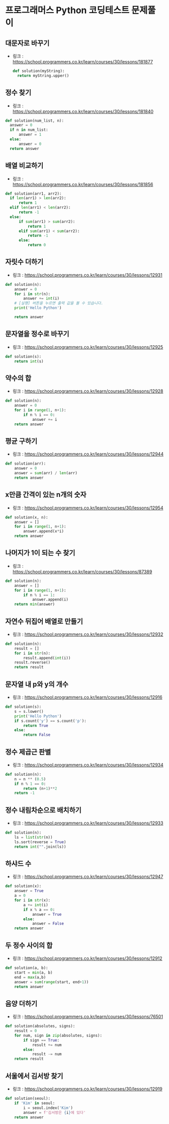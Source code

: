 # 프로그래머스 Python 코딩테스트 문제풀이


## 대문자로 바꾸기
- 링크 : https://school.programmers.co.kr/learn/courses/30/lessons/181877
  ```python
  def solution(myString):
    return myString.upper()
  ```


## 정수 찾기
- 링크 : https://school.programmers.co.kr/learn/courses/30/lessons/181840
```python
def solution(num_list, n):
  answer = 0
  if n in num_list:
      answer = 1
  else:
      answer = 0
  return answer
```


## 배열 비교하기
- 링크 : https://school.programmers.co.kr/learn/courses/30/lessons/181856
```python
def solution(arr1, arr2):
  if len(arr1) > len(arr2):
      return 1
  elif len(arr1) < len(arr2):
      return -1
  else:
      if sum(arr1) > sum(arr2):
          return 1
      elif sum(arr1) < sum(arr2):
          return -1
      else:
          return 0
```


## 자릿수 더하기
- 링크 : https://school.programmers.co.kr/learn/courses/30/lessons/12931
```python
def solution(n):
    answer = 0
    for i in str(n):
        answer += int(i)
    # [실행] 버튼을 누르면 출력 값을 볼 수 있습니다.
    print('Hello Python')

    return answer
```


## 문자열을 정수로 바꾸기
- 링크 : https://school.programmers.co.kr/learn/courses/30/lessons/12925
```python
def solution(s):
    return int(s)
```


## 약수의 합
- 링크 : https://school.programmers.co.kr/learn/courses/30/lessons/12928
```python
def solution(n):
    answer = 0
    for i in range(1, n+1):
        if n % i == 0:
            answer += i
    return answer
```


## 평균 구하기
- 링크 : https://school.programmers.co.kr/learn/courses/30/lessons/12944
```python
def solution(arr):
    answer = 0
    answer = sum(arr) / len(arr)
    return answer
```


## x만큼 간격이 있는 n개의 숫자
- 링크 : https://school.programmers.co.kr/learn/courses/30/lessons/12954
```python
def solution(x, n):
    answer = []
    for i in range(1, n+1):
        answer.append(x*i)
    return answer
```


## 나머지가 1이 되는 수 찾기
- 링크 : https://school.programmers.co.kr/learn/courses/30/lessons/87389
```python
def solution(n):
    answer = []
    for i in range(1, n+1):
        if n % i == 1:
            answer.append(i)
    return min(answer)
```


## 자연수 뒤집어 배열로 만들기
- 링크 : https://school.programmers.co.kr/learn/courses/30/lessons/12932
```python
def solution(n):
    result = []
    for i in str(n):
        result.append(int(i))
    result.reverse()
    return result
```


## 문자열 내 p와 y의 개수
- 링크 : https://school.programmers.co.kr/learn/courses/30/lessons/12916
```python
def solution(s):
    s = s.lower()
    print('Hello Python')
    if s.count('y') == s.count('p'):
        return True
    else:
        return False
```


## 정수 제곱근 판별
- 링크 : https://school.programmers.co.kr/learn/courses/30/lessons/12934
```python
def solution(n):
    n = n ** (0.5)
    if n % 1 == 0:
        return (n+1)**2
    return -1
```


## 정수 내림차순으로 배치하기
- 링크 : https://school.programmers.co.kr/learn/courses/30/lessons/12933
```python
def solution(n):
    ls = list(str(n))
    ls.sort(reverse = True)
    return int("".join(ls))
```


## 하샤드 수
- 링크 : https://school.programmers.co.kr/learn/courses/30/lessons/12947
```python
def solution(x):
    answer = True
    a = 0
    for i in str(x):
        a += int(i)
        if x % a == 0:
            answer = True
        else:
            answer = False
    return answer
```


## 두 정수 사이의 합
- 링크 : https://school.programmers.co.kr/learn/courses/30/lessons/12912
```python
def solution(a, b):
    start = min(a, b)
    end = max(a,b)
    answer = sum(range(start, end+1))
    return answer
```


## 음양 더하기
- 링크 : https://school.programmers.co.kr/learn/courses/30/lessons/76501
```python
def solution(absolutes, signs):
    result = 0
    for num, sign in zip(absolutes, signs):
        if sign == True:
            result += num
        else:
            result -= num
    return result
```


## 서울에서 김서방 찾기
- 링크 : https://school.programmers.co.kr/learn/courses/30/lessons/12919
```python
def solution(seoul):
    if 'Kim' in seoul:
        i = seoul.index('Kim')
        answer = f'김서방은 {i}에 있다'
    return answer
```
